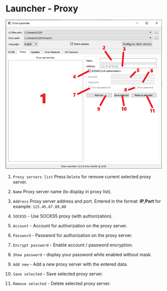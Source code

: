 # Launcher - Proxy

![main](../../img/launcher-proxy.png)

1. `Proxy servers list` Press `Delete` for remove current selected proxy server.

2. `Name` Proxy server name (to display in proxy list).

3. `Address` Proxy server address and port. Entered in the format: **IP,Port** for example: `123.45.67.89,80`

4. `SOCKS5` - Use SOCKS5 proxy (with authorization).

5. `Account` - Account for authorization on the proxy server.

6. `Password` - Password for authorization on the proxy server.

7. `Encrypt password` - Enable account / password encryption.

8. `Show password` - display your password while enabled without mask.

9. `Add new` - Add a new proxy server with the entered data.

10. `Save selected` - Save selected proxy server.

11. `Remove selected` - Delete selected proxy server.
